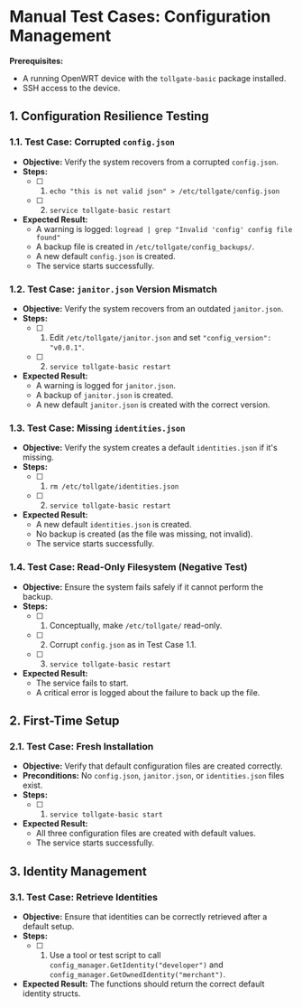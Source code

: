 # Manual Test Cases: Configuration Management

**Prerequisites:**
- A running OpenWRT device with the `tollgate-basic` package installed.
- SSH access to the device.

## 1. Configuration Resilience Testing

### 1.1. Test Case: Corrupted `config.json`
- **Objective:** Verify the system recovers from a corrupted `config.json`.
- **Steps:**
  - [ ] 1. `echo "this is not valid json" > /etc/tollgate/config.json`
  - [ ] 2. `service tollgate-basic restart`
- **Expected Result:**
  - A warning is logged: `logread | grep "Invalid 'config' config file found"`
  - A backup file is created in `/etc/tollgate/config_backups/`.
  - A new default `config.json` is created.
  - The service starts successfully.

### 1.2. Test Case: `janitor.json` Version Mismatch
- **Objective:** Verify the system recovers from an outdated `janitor.json`.
- **Steps:**
  - [ ] 1. Edit `/etc/tollgate/janitor.json` and set `"config_version": "v0.0.1"`.
  - [ ] 2. `service tollgate-basic restart`
- **Expected Result:**
  - A warning is logged for `janitor.json`.
  - A backup of `janitor.json` is created.
  - A new default `janitor.json` is created with the correct version.

### 1.3. Test Case: Missing `identities.json`
- **Objective:** Verify the system creates a default `identities.json` if it's missing.
- **Steps:**
  - [ ] 1. `rm /etc/tollgate/identities.json`
  - [ ] 2. `service tollgate-basic restart`
- **Expected Result:**
  - A new default `identities.json` is created.
  - No backup is created (as the file was missing, not invalid).
  - The service starts successfully.

### 1.4. Test Case: Read-Only Filesystem (Negative Test)
- **Objective:** Ensure the system fails safely if it cannot perform the backup.
- **Steps:**
  - [ ] 1. Conceptually, make `/etc/tollgate/` read-only.
  - [ ] 2. Corrupt `config.json` as in Test Case 1.1.
  - [ ] 3. `service tollgate-basic restart`
- **Expected Result:**
  - The service fails to start.
  - A critical error is logged about the failure to back up the file.

## 2. First-Time Setup

### 2.1. Test Case: Fresh Installation
- **Objective:** Verify that default configuration files are created correctly.
- **Preconditions:** No `config.json`, `janitor.json`, or `identities.json` files exist.
- **Steps:**
  - [ ] 1. `service tollgate-basic start`
- **Expected Result:**
  - All three configuration files are created with default values.
  - The service starts successfully.

## 3. Identity Management

### 3.1. Test Case: Retrieve Identities
- **Objective:** Ensure that identities can be correctly retrieved after a default setup.
- **Steps:**
  - [ ] 1. Use a tool or test script to call `config_manager.GetIdentity("developer")` and `config_manager.GetOwnedIdentity("merchant")`.
- **Expected Result:** The functions should return the correct default identity structs.